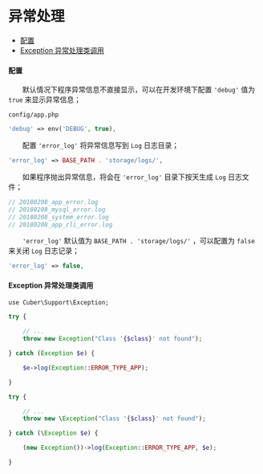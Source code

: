 # 异常处理

- [配置](#config)
- [Exception 异常处理类调用](#exception)

#### <a name="config">配置</a>

　　默认情况下程序异常信息不直接显示，可以在开发环境下配置 `'debug'` 值为 `true` 来显示异常信息；

`config/app.php`

```php
'debug' => env('DEBUG', true),
```

　　配置 `'error_log'` 将异常信息写到 `Log` 日志目录；

```php
'error_log' => BASE_PATH . 'storage/logs/',
```

　　如果程序抛出异常信息，将会在 `'error_log'` 目录下按天生成 `Log` 日志文件；

```php
// 20180208_app_error.log
// 20180208_mysql_error.log
// 20180208_system_error.log
// 20180208_app_cli_error.log
```

　　`'error_log'` 默认值为 `BASE_PATH . 'storage/logs/'` ，可以配置为 `false` 来关闭 `Log` 日志记录；

```php
'error_log' => false,
```


#### <a name="cubeexception">Exception 异常处理类调用</a>

`use Cuber\Support\Exception;`

```php
try {

    // ...
    throw new Exception("Class '{$class}' not found");

} catch (Exception $e) {

    $e->log(Exception::ERROR_TYPE_APP);

}
```

```php
try {

    // ...
    throw new \Exception("Class '{$class}' not found");

} catch (\Exception $e) {

    (new Exception())->log(Exception::ERROR_TYPE_APP, $e);

}
```
